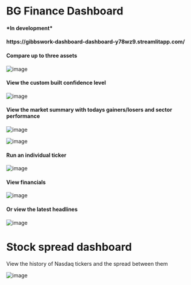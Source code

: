 <h1> BG Finance Dashboard </h1>


<h4> *In development* </h4>
<h4> https://gibbswork-dashboard-dashboard-y78wz9.streamlitapp.com/ </h4>
<h4>Compare up to three assets </h4>

![image](https://user-images.githubusercontent.com/111964501/186374037-b2ddb642-aa65-43c5-ac96-ae4d9c8ec383.png)

<h4>View the custom built confidence level </h4>

![image](https://user-images.githubusercontent.com/111964501/186374231-96e43780-630a-4d6d-bfd1-550a97144ab0.png)

<h4>View the market summary with todays gainers/losers and sector performance</h4>

![image](https://user-images.githubusercontent.com/111964501/186374718-0f802d3f-ec08-473f-98ec-858cb1a9cd18.png)

![image](https://user-images.githubusercontent.com/111964501/186374948-1d557e02-9d01-47cd-9fa8-56d8c75d7533.png)

<h4>Run an individual ticker</h4>

![image](https://user-images.githubusercontent.com/111964501/186372335-b9be65af-ab80-4b10-83f0-bba2bef75c49.png)

<h4>View financials</h4>

![image](https://user-images.githubusercontent.com/111964501/186373506-4f75a1de-ce58-4c32-80f7-c5346cec703e.png)

<h4>Or view the latest headlines</h4>

![image](https://user-images.githubusercontent.com/111964501/186374478-b0b77b7f-981f-4280-8e77-e6ffaeee1efb.png)



<h1> Stock spread dashboard </h1>

View the history of Nasdaq tickers and the spread between them

![image](https://user-images.githubusercontent.com/111964501/186370722-17118cdc-fe4b-4cdb-9fa4-464ffbd76066.png)
